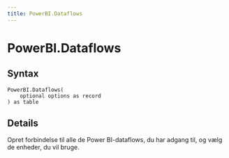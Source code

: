 ```yaml
---
title: PowerBI.Dataflows
---
```


# PowerBI.Dataflows



## Syntax

```powerquery
PowerBI.Dataflows(
    optional options as record
) as table
```


## Details

Opret forbindelse til alle de Power BI-dataflows, du har adgang til, og vælg de enheder, du vil bruge.


